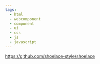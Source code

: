 ```yaml
---
tags:
  - html
  - webcomponent
  - component
  - ui
  - css
  - js
  - javascript
---
```

https://github.com/shoelace-style/shoelace

